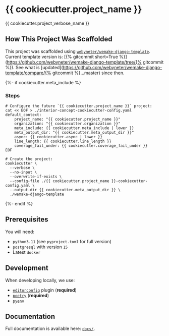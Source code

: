 # {{ cookiecutter.project_name }}

{{ cookiecutter.project_verbose_name }}

## How This Project Was Scaffolded

This project was scaffolded using [`webyneter/wemake-django-template`](https://github.com/webyneter/wemake-django-template). Current template version is: [{% gitcommit short=True %}](https://github.com/webyneter/wemake-django-template/tree/{% gitcommit %}). See what is [updated](https://github.com/webyneter/wemake-django-template/compare/{% gitcommit %}...master) since then.

{%- if cookiecutter.meta_include %}
### Steps

```shell
# Configure the future `{{ cookiecutter.project_name }}` project:
cat << EOF > ./interior-concept-cookiecutter-config.yaml
default_context:
    project_name: "{{ cookiecutter.project_name }}"
    organization: "{{ cookiecutter.organization }}"
    meta_include: {{ cookiecutter.meta_include | lower }}
    meta_output_dir: "{{ cookiecutter.meta_output_dir }}"
    async: {{ cookiecutter.async | lower }}
    line_length: {{ cookiecutter.line_length }}
    coverage_fail_under: {{ cookiecutter.coverage_fail_under }}
EOF

# Create the project:
cookiecutter \
  --verbose \
  --no-input \
  --overwrite-if-exists \
  --config-file ./{{ cookiecutter.project_name }}-cookiecutter-config.yaml \
  --output-dir {{ cookiecutter.meta_output_dir }} \
  ./wemake-django-template
```
{%- endif %}

## Prerequisites

You will need:

- `python3.11` (see `pyproject.toml` for full version)
- `postgresql` with version `15`
- Latest `docker`


## Development

When developing locally, we use:

- [`editorconfig`](http://editorconfig.org/) plugin (**required**)
- [`poetry`](https://github.com/python-poetry/poetry) (**required**)
- [`pyenv`](https://github.com/pyenv/pyenv)


## Documentation

Full documentation is available here: [`docs/`](docs).
